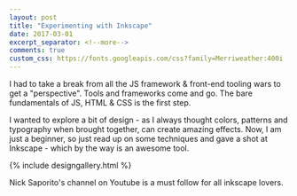 ```yaml
---
layout: post
title: "Experimenting with Inkscape"
date: 2017-03-01
excerpt_separator: <!--more-->
comments: true
custom_css: https://fonts.googleapis.com/css?family=Merriweather:400i
---
```


I had to take a break from all the JS framework & front-end tooling wars to get a "perspective". Tools and frameworks come and go. The bare fundamentals of JS, HTML & CSS is the first step.
<!--more-->
I wanted to explore a bit of design - as I always thought colors, patterns and typography when brought together, can create amazing effects. Now, I am just a beginner, so just read up on some techniques and gave a shot at Inkscape - which by the way is an awesome tool.

{% include designgallery.html %}

Nick Saporito's channel on Youtube is a must follow for all inkscape lovers. 